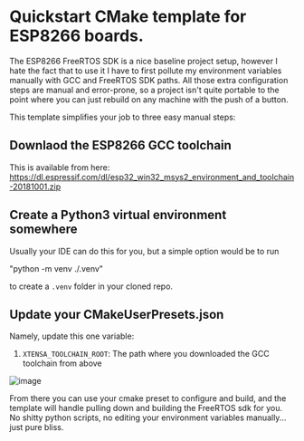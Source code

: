 # Quickstart CMake template for ESP8266 boards.

The ESP8266 FreeRTOS SDK is a nice baseline project setup, however I hate the fact that to use it I have to first pollute my environment variables manually with GCC and FreeRTOS SDK paths.
All those extra configuration steps are manual and error-prone, so a project isn't quite portable to the point where you can just rebuild on any machine with the push of a button.

This template simplifies your job to three easy manual steps:

## Downlaod the ESP8266 GCC toolchain

This is available from here: https://dl.espressif.com/dl/esp32_win32_msys2_environment_and_toolchain-20181001.zip

## Create a Python3 virtual environment somewhere

Usually your IDE can do this for you, but a simple option would be to run

"python -m venv ./.venv"

to create a `.venv` folder in your cloned repo.

## Update your CMakeUserPresets.json

Namely, update this one variable:

1. `XTENSA_TOOLCHAIN_ROOT`: The path where you downloaded the GCC toolchain from above

![image](https://github.com/ASethi77/esp8266-template/assets/7550606/1c52cda9-3d26-4198-929d-6ae0f85391ef)

From there you can use your cmake preset to configure and build, and the template will handle pulling down and building the FreeRTOS sdk for you. No shitty python scripts, no editing your environment variables manually... just pure bliss.
